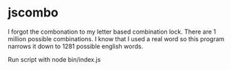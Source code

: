 # jscombo
I forgot the combonation to my letter based combination lock. There are 1 million possible combinations. I know that I used a real word so this program narrows it down to 1281 possible english words.

Run script with node bin/index.js
